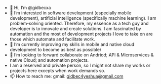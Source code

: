- 👋 Hi, I’m @gidbecxa
- 👀 I’m interested in software development (especially mobile development), artificial intelligence (specifically machine learning).
I am problem-solving oriented. Therefore, my essence as a tech guy and developer is to innovate and create solutions. 
I am fascinated by automation and the most of development projects I love to take on are those which automate and facilitate work.
- 🌱 I’m currently improving my skills in mobile and native cloud development to become as best as possible/
- 💞️ I’m looking to forward collaborate on Andriod; API & Microservices & native Cloud; and automation projects.
- I am a reserved and private person, so I might not share my works or projects here excepts when work demands so.
- 📫 How to reach me: 
gmail: gidbec4yeshua@gmail.com

<!---
gidbecxa/gidbecxa is a ✨ special ✨ repository because its `README.md` (this file) appears on your GitHub profile.
You can click the Preview link to take a look at your changes.
--->
